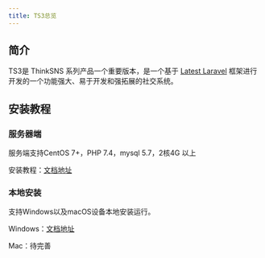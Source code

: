 ```yaml
---
title: TS3总览
---
```


## 简介
TS3是 ThinkSNS 系列产品一个重要版本，是一个基于 [Latest Laravel](https://github.com/laravel/laravel) 框架进行开发的一个功能强大、易于开发和强拓展的社交系统。

## 安装教程

### 服务器端

服务端支持CentOS 7+，PHP 7.4，mysql 5.7，2核4G 以上

安装教程：[文档地址](/v3/guide/installation/server.md)

### 本地安装

支持Windows以及macOS设备本地安装运行。

Windows：[文档地址](/v3/guide/installation/windows.md)

Mac：待完善
